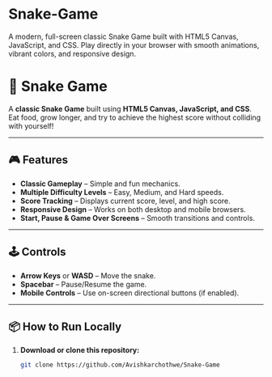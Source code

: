 # Snake-Game
A modern, full-screen classic Snake Game built with HTML5 Canvas, JavaScript, and CSS. Play directly in your browser with smooth animations, vibrant colors, and responsive design.
# 🐍 Snake Game

A **classic Snake Game** built using **HTML5 Canvas, JavaScript, and CSS**. Eat food, grow longer, and try to achieve the highest score without colliding with yourself!

---

## **🎮 Features**
- **Classic Gameplay** – Simple and fun mechanics.
- **Multiple Difficulty Levels** – Easy, Medium, and Hard speeds.
- **Score Tracking** – Displays current score, level, and high score.
- **Responsive Design** – Works on both desktop and mobile browsers.
- **Start, Pause & Game Over Screens** – Smooth transitions and controls.

---

## **🕹 Controls**
- **Arrow Keys** or **WASD** – Move the snake.
- **Spacebar** – Pause/Resume the game.
- **Mobile Controls** – Use on-screen directional buttons (if enabled).

---

## **📦 How to Run Locally**
1. **Download or clone this repository:**
   ```bash
   git clone https://github.com/Avishkarchothwe/Snake-Game
